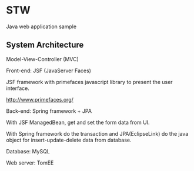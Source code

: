 # STW

Java web application sample


## System Architecture

Model-View-Controller (MVC)

Front-end: JSF (JavaServer Faces)

JSF framework with primefaces javascript library to present the user interface.

http://www.primefaces.org/

Back-end: Spring framework + JPA

With JSF ManagedBean, get and set the form data from UI.

With Spring framework do the transaction and JPA(EclipseLink) do the java object for insert-update-delete data from database.

Database: MySQL

Web server: TomEE



